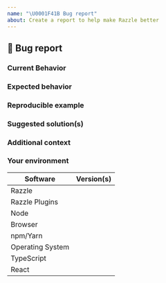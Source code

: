 ```yaml
---
name: "\U0001F41B Bug report"
about: Create a report to help make Razzle better
---
```


## 🐛 Bug report

### Current Behavior

<!-- If applicable, add screenshots to help explain your problem. -->

### Expected behavior

<!-- A clear and concise description of what you expected to happen. -->

### Reproducible example

<!-- Create A github repo and Send a link here -->


### Suggested solution(s)

<!-- How could we solve this bug? What changes would need to made to Razzle? -->

### Additional context

<!-- Add any other context about the problem here.  -->

### Your environment

<!-- PLEASE FILL THIS OUT -->

| Software         | Version(s) |
| ---------------- | ---------- |
| Razzle           |
| Razzle Plugins   |
| Node             |
| Browser          |
| npm/Yarn         |
| Operating System |
| TypeScript       |
| React            |
